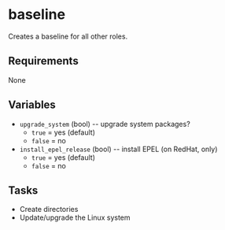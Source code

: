 # baseline

Creates a baseline for all other roles.

## Requirements

None

## Variables

* `upgrade_system` (bool) -- upgrade system packages?
  * `true` = yes (default)
  * `false` = no
* `install_epel_release` (bool) -- install EPEL (on RedHat, only)
  * `true` = yes (default)
  * `false` = no

## Tasks

* Create directories
* Update/upgrade the Linux system
